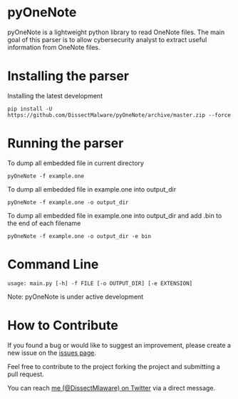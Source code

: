 # pyOneNote
pyOneNote is a lightweight python library to read OneNote files. The main goal of this parser is to allow cybersecurity analyst to extract useful information from OneNote files.

# Installing the parser

Installing the latest development

```
pip install -U https://github.com/DissectMalware/pyOneNote/archive/master.zip --force
```
# Running the parser

To dump all embedded file in current directory
```
pyOneNote -f example.one 
```

To dump all embedded file in example.one into output_dir
```
pyOneNote -f example.one -o output_dir 
```
To dump all embedded file in example.one into output_dir and add .bin to the end of each filename
```
pyOneNote -f example.one -o output_dir -e bin
```

# Command Line
```
usage: main.py [-h] -f FILE [-o OUTPUT_DIR] [-e EXTENSION]
```

Note: pyOneNote is under active development

# How to Contribute
If you found a bug or would like to suggest an improvement, please create a new issue on the [issues page](https://github.com/DissectMalware/pyOneNote/issues).

Feel free to contribute to the project forking the project and submitting a pull request.

You can reach [me (@DissectMlaware) on Twitter](https://twitter.com/DissectMalware) via a direct message.
